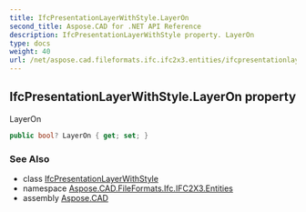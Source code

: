 ```yaml
---
title: IfcPresentationLayerWithStyle.LayerOn
second_title: Aspose.CAD for .NET API Reference
description: IfcPresentationLayerWithStyle property. LayerOn
type: docs
weight: 40
url: /net/aspose.cad.fileformats.ifc.ifc2x3.entities/ifcpresentationlayerwithstyle/layeron/
---
```

## IfcPresentationLayerWithStyle.LayerOn property

LayerOn

```csharp
public bool? LayerOn { get; set; }
```

### See Also

* class [IfcPresentationLayerWithStyle](../)
* namespace [Aspose.CAD.FileFormats.Ifc.IFC2X3.Entities](../../ifcpresentationlayerwithstyle/)
* assembly [Aspose.CAD](../../../)


